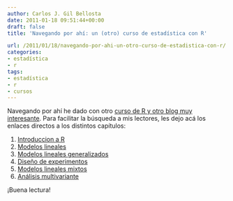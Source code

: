 ```yaml
---
author: Carlos J. Gil Bellosta
date: 2011-01-18 09:51:44+00:00
draft: false
title: 'Navegando por ahí: un (otro) curso de estadística con R'

url: /2011/01/18/navegando-por-ahi-un-otro-curso-de-estadistica-con-r/
categories:
- estadística
- r
tags:
- estadística
- r
- cursos
---
```


Navegando por ahí he dado con otro [curso de R y otro blog muy interesante](http://luiscayuela.blogspot.com/). Para facilitar la búsqueda a mis lectores, les dejo acá los enlaces directos a los distintos capítulos:



1. [Introduccion a R](http://dl.dropbox.com/u/2736772/R%20course/1-Introduccion%20a%20R.pdf)
2. [Modelos lineales](http://dl.dropbox.com/u/2736772/R%20course/2-Modelos%20lineales.pdf)
3. [Modelos lineales generalizados](http://dl.dropbox.com/u/2736772/R%20course/3-Modelos%20lineales%20generalizados.pdf)
4. [Diseño de experimentos](http://dl.dropbox.com/u/2736772/R%20course/4-Introduccion%20al%20dise%C3%B1o%20de%20experimentos.pdf)
5. [Modelos lineales mixtos](http://dl.dropbox.com/u/2736772/R%20course/5-Modelos%20lineales%20mixtos%20en%20R.pdf)
6. [Análisis multivariante](http://dl.dropbox.com/u/2736772/R%20course/6-Analisis%20multivariante.pdf)

¡Buena lectura!
